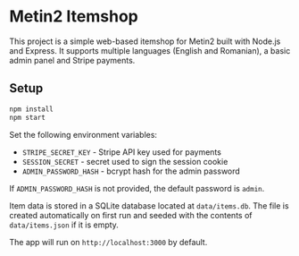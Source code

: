# Metin2 Itemshop

This project is a simple web-based itemshop for Metin2 built with Node.js and Express. It supports multiple languages (English and Romanian), a basic admin panel and Stripe payments.

## Setup

```bash
npm install
npm start
```

Set the following environment variables:

- `STRIPE_SECRET_KEY` - Stripe API key used for payments
- `SESSION_SECRET` - secret used to sign the session cookie
- `ADMIN_PASSWORD_HASH` - bcrypt hash for the admin password

If `ADMIN_PASSWORD_HASH` is not provided, the default password is `admin`.

Item data is stored in a SQLite database located at `data/items.db`. The file is
created automatically on first run and seeded with the contents of
`data/items.json` if it is empty.

The app will run on `http://localhost:3000` by default.
